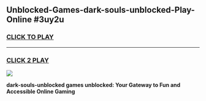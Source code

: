 
## Unblocked-Games-dark-souls-unblocked-Play-Online #3uy2u
<h3>
<a href="https://news.freeplayer.one?title=dark-souls-unblocked&ref=3">CLICK TO PLAY</a></h3>
<hr>

<h3>
<a href="https://news.freeplayer.one?title=dark-souls-unblocked&ref=3">CLICK 2 PLAY</a>
  
</h3>

<a href="https://news.freeplayer.one?title=dark-souls-unblocked&ref=3"><img src="https://clearcache.store/games.png"></a>


**dark-souls-unblocked games unblocked: Your Gateway to Fun and Accessible Online Gaming**
